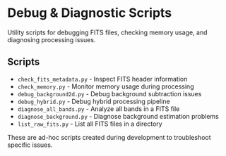 # Debug & Diagnostic Scripts

Utility scripts for debugging FITS files, checking memory usage, and diagnosing processing issues.

## Scripts

- `check_fits_metadata.py` - Inspect FITS header information
- `check_memory.py` - Monitor memory usage during processing
- `debug_background2d.py` - Debug background subtraction issues
- `debug_hybrid.py` - Debug hybrid processing pipeline
- `diagnose_all_bands.py` - Analyze all bands in a FITS file
- `diagnose_background.py` - Diagnose background estimation problems
- `list_raw_fits.py` - List all FITS files in a directory

These are ad-hoc scripts created during development to troubleshoot specific issues.
